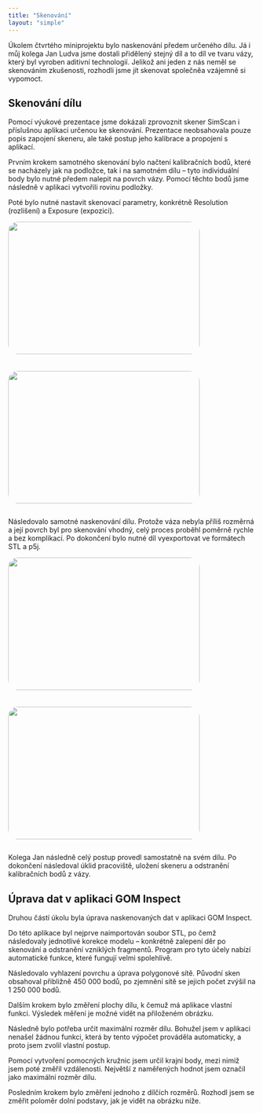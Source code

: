 ```yaml
---
title: "Skenování"
layout: "simple"
---
```

Úkolem čtvrtého miniprojektu bylo naskenování předem určeného dílu. Já i můj kolega Jan Ludva jsme dostali přidělený stejný díl a to díl ve tvaru vázy, který byl vyroben aditivní technologií. Jelikož ani jeden z nás neměl se skenováním zkušenosti, rozhodli jsme jít skenovat společněa vzájemně si vypomoct.

## Skenování dílu

Pomocí výukové prezentace jsme dokázali zprovoznit skener SimScan i příslušnou aplikaci určenou ke skenování. Prezentace neobsahovala pouze popis zapojení skeneru, ale také postup jeho kalibrace a propojení s aplikací. 

 

Prvním krokem samotného skenování bylo načtení kalibračních bodů, které se nacházely jak na podložce, tak i na samotném dílu – tyto individuální body bylo nutné předem nalepit na povrch vázy. Pomocí těchto bodů jsme následně v aplikaci vytvořili rovinu podložky. 

 

Poté bylo nutné nastavit skenovací parametry, konkrétně Resolution (rozlišení) a Exposure (expozici). 

<div style="max-width: 800px; margin: 0 auto; display: flex; justify-content: space-between; gap: 20px; flex-wrap: wrap; align-items: center;">
  <img 
       src="/266944_ZPC_2025/images/4/IMG_2164.jpeg"
       style="transform: rotate(0deg); transform-origin: center center;
              width: 390px; height: 270px;
              border-radius: 20px; object-fit: cover;">
              
  <img 
       src="/266944_ZPC_2025/images/4/IMG_2169.jpeg"
       style="transform: rotate(0deg); transform-origin: center center;
              width: 390px; height: 270px;
              border-radius: 20px; object-fit: cover;">
</div>

Následovalo samotné naskenování dílu. Protože váza nebyla příliš rozměrná a její povrch byl pro skenování vhodný, celý proces proběhl poměrně rychle a bez komplikací. Po dokončení bylo nutné díl vyexportovat ve formátech STL a p5j. 

 <div style="max-width: 800px; margin: 0 auto; display: flex; justify-content: space-between; gap: 20px; flex-wrap: wrap; align-items: center;">
  <img 
       src="/266944_ZPC_2025/images/4/IMG_2167.jpeg"
       style="transform: rotate(0deg); transform-origin: center center;
              width: 390px; height: 270px;
              border-radius: 20px; object-fit: cover;">
              
  <img 
       src="/266944_ZPC_2025/images/4/IMG_2171.jpeg"
       style="transform: rotate(0deg); transform-origin: center center;
              width: 390px; height: 270px;
              border-radius: 20px; object-fit: cover;">
</div>

Kolega Jan následně celý postup provedl samostatně na svém dílu. Po dokončení následoval úklid pracoviště, uložení skeneru a odstranění kalibračních bodů z vázy. 

 

## Úprava dat v aplikaci GOM Inspect 

 

Druhou částí úkolu byla úprava naskenovaných dat v aplikaci GOM Inspect. 

Do této aplikace byl nejprve naimportován soubor STL, po čemž následovaly jednotlivé korekce modelu – konkrétně zalepení děr po skenování a odstranění vzniklých fragmentů. Program pro tyto účely nabízí automatické funkce, které fungují velmi spolehlivě. 

 

Následovalo vyhlazení povrchu a úprava polygonové sítě. Původní sken obsahoval přibližně 450 000 bodů, po zjemnění sítě se jejich počet zvýšil na 1 250 000 bodů. 

 

Dalším krokem bylo změření plochy dílu, k čemuž má aplikace vlastní funkci. Výsledek měření je možné vidět na přiloženém obrázku. 

 

Následně bylo potřeba určit maximální rozměr dílu. Bohužel jsem v aplikaci nenašel žádnou funkci, která by tento výpočet prováděla automaticky, a proto jsem zvolil vlastní postup. 

Pomocí vytvoření pomocných kružnic jsem určil krajní body, mezi nimiž jsem poté změřil vzdálenosti. Největší z naměřených hodnot jsem označil jako maximální rozměr dílu. 

 

Posledním krokem bylo změření jednoho z dílčích rozměrů. Rozhodl jsem se změřit poloměr dolní podstavy, jak je vidět na obrázku níže. 